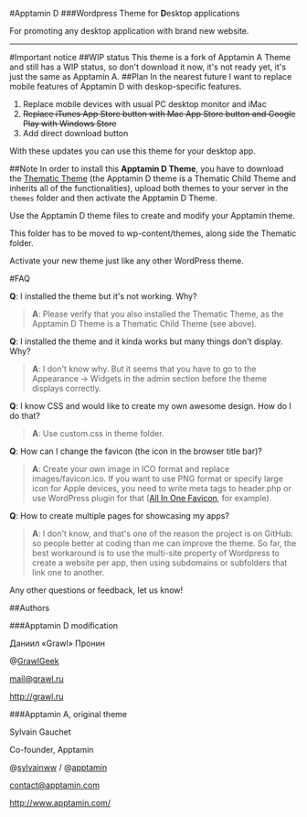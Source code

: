 #Apptamin D
###Wordpress Theme for **D**esktop applications

For promoting any desktop application with brand new website.

---
#Important notice
##WIP status
This theme is a fork of Apptamin A Theme and still has a WIP status, so don't download it now, it's not ready yet, it's just the same as Apptamin A.
##Plan
In the nearest future I want to replace mobile features of Apptamin D with deskop-specific features.

1. Replace mobile devices with usual PC desktop monitor and iMac
2. ~~Replace iTunes App Store button with Mac App Store button and Google Play with Windows Store~~
3. Add direct download button

With these updates you can use this theme for your desktop app.


##Note
In order to install this **Apptamin D Theme**, 
you have to download the [Thematic Theme](http://wordpress.org/extend/themes/thematic) 
(the Apptamin D theme is a Thematic Child Theme 
and inherits all of the functionalities), 
upload both themes to your server in the `themes` folder 
and then activate the Apptamin D Theme.

Use the Apptamin D theme files to create and modify your Apptamin theme. 

This folder has to be moved to wp-content/themes, along side the Thematic folder.

Activate your new theme just like any other WordPress theme.

#FAQ

**Q**: I installed the theme but it's not working. Why?

> **A**: Please verify that you also installed the Thematic Theme, as the Apptamin D Theme is a Thematic Child Theme (see above).

**Q**: I installed the theme and it kinda works but many things don't display. Why?

> **A**: I don't know why. But it seems that you have to go to the Appearance → Widgets 
in the admin section before the theme displays correctly.

**Q**: I know CSS and would like to create my own awesome design. How do I do that?

> **A**: Use custom.css in theme folder.

**Q**: How can I change the favicon (the icon in the browser title bar)?

> **A**: Create your own image in ICO format and replace images/favicon.ico. If you want to use PNG format or specify large icon for Apple devices, you need to write meta tags to header.php or use WordPress plugin for that ([All In One Favicon](http://wordpress.org/extend/plugins/all-in-one-favicon/), for example).

**Q**: How to create multiple pages for showcasing my apps?

> **A**: I don't know, and that's one of the reason the project is on GitHub: so people better at coding than me can improve the theme. So far, the best workaround is to use the multi-site property of Wordpress to create a website per app, then using subdomains or subfolders that link one to another.

Any other questions or feedback, let us know!

##Authors

###Apptamin D modification

Даниил «Grawl» Пронин

@[GrawlGeek](https://twitter.com/GrawlGeek)

mail@grawl.ru

http://grawl.ru

###Apptamin A, original theme

Sylvain Gauchet

Co-founder, Apptamin

@[sylvainww](https://twitter.com/sylvainww) / @[apptamin](https://twitter.com/apptamin)

contact@apptamin.com

http://www.apptamin.com/
